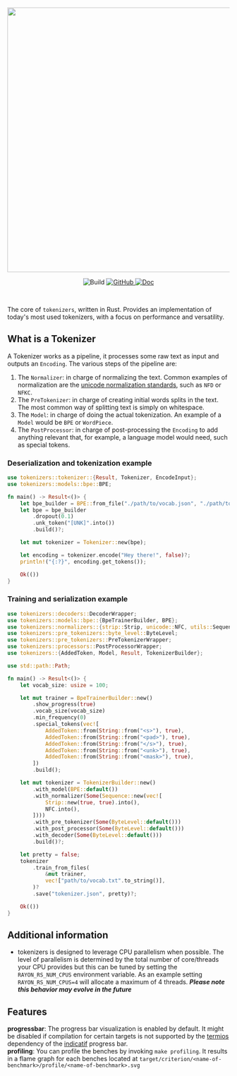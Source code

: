 <p align="center">
    <br>
    <img src="https://huggingface.co/landing/assets/tokenizers/tokenizers-logo.png" width="600"/>
    <br>
<p>
<p align="center">
    <img alt="Build" src="https://github.com/huggingface/tokenizers/workflows/Rust/badge.svg">
    <a href="https://github.com/huggingface/tokenizers/blob/master/LICENSE">
        <img alt="GitHub" src="https://img.shields.io/github/license/huggingface/tokenizers.svg?color=blue">
    </a>
    <a href="https://docs.rs/tokenizers/">
        <img alt="Doc" src="https://docs.rs/tokenizers/badge.svg">
    </a>
</p>
<br>


The core of `tokenizers`, written in Rust.
Provides an implementation of today's most used tokenizers, with a focus on performance and
versatility.

## What is a Tokenizer

A Tokenizer works as a pipeline, it processes some raw text as input and outputs an `Encoding`.
The various steps of the pipeline are:

1. The `Normalizer`: in charge of normalizing the text. Common examples of normalization are
   the [unicode normalization standards](https://unicode.org/reports/tr15/#Norm_Forms), such as `NFD` or `NFKC`.
2. The `PreTokenizer`: in charge of creating initial words splits in the text. The most common way of
   splitting text is simply on whitespace.
3. The `Model`: in charge of doing the actual tokenization. An example of a `Model` would be
   `BPE` or `WordPiece`.
4. The `PostProcessor`: in charge of post-processing the `Encoding` to add anything relevant
   that, for example, a language model would need, such as special tokens.

### Deserialization and tokenization example

```rust
use tokenizers::tokenizer::{Result, Tokenizer, EncodeInput};
use tokenizers::models::bpe::BPE;

fn main() -> Result<()> {
    let bpe_builder = BPE::from_file("./path/to/vocab.json", "./path/to/merges.txt");
    let bpe = bpe_builder
        .dropout(0.1)
        .unk_token("[UNK]".into())
        .build()?;

    let mut tokenizer = Tokenizer::new(bpe);

    let encoding = tokenizer.encode("Hey there!", false)?;
    println!("{:?}", encoding.get_tokens());

    Ok(())
}
```

### Training and serialization example

```rust
use tokenizers::decoders::DecoderWrapper;
use tokenizers::models::bpe::{BpeTrainerBuilder, BPE};
use tokenizers::normalizers::{strip::Strip, unicode::NFC, utils::Sequence, NormalizerWrapper};
use tokenizers::pre_tokenizers::byte_level::ByteLevel;
use tokenizers::pre_tokenizers::PreTokenizerWrapper;
use tokenizers::processors::PostProcessorWrapper;
use tokenizers::{AddedToken, Model, Result, TokenizerBuilder};

use std::path::Path;

fn main() -> Result<()> {
    let vocab_size: usize = 100;

    let mut trainer = BpeTrainerBuilder::new()
        .show_progress(true)
        .vocab_size(vocab_size)
        .min_frequency(0)
        .special_tokens(vec![
            AddedToken::from(String::from("<s>"), true),
            AddedToken::from(String::from("<pad>"), true),
            AddedToken::from(String::from("</s>"), true),
            AddedToken::from(String::from("<unk>"), true),
            AddedToken::from(String::from("<mask>"), true),
        ])
        .build();

    let mut tokenizer = TokenizerBuilder::new()
        .with_model(BPE::default())
        .with_normalizer(Some(Sequence::new(vec![
            Strip::new(true, true).into(),
            NFC.into(),
        ])))
        .with_pre_tokenizer(Some(ByteLevel::default()))
        .with_post_processor(Some(ByteLevel::default()))
        .with_decoder(Some(ByteLevel::default()))
        .build()?;

    let pretty = false;
    tokenizer
        .train_from_files(
            &mut trainer,
            vec!["path/to/vocab.txt".to_string()],
        )?
        .save("tokenizer.json", pretty)?;

    Ok(())
}
```

## Additional information

- tokenizers is designed to leverage CPU parallelism when possible. The level of parallelism is determined
by the total number of core/threads your CPU provides but this can be tuned by setting the `RAYON_RS_NUM_CPUS`
environment variable. As an example setting `RAYON_RS_NUM_CPUS=4` will allocate a maximum of 4 threads.
**_Please note this behavior may evolve in the future_**

## Features
**progressbar**: The progress bar visualization is enabled by default. It might be disabled if
  compilation for certain targets is not supported by the [termios](https://crates.io/crates/termios)
  dependency of the [indicatif](https://crates.io/crates/indicatif) progress bar.  
**profiling**: You can profile the benches by invoking `make profiling`.
  It results in a flame graph for each benches located at 
  `target/criterion/<name-of-benchmark>/profile/<name-of-benchmark>.svg`
